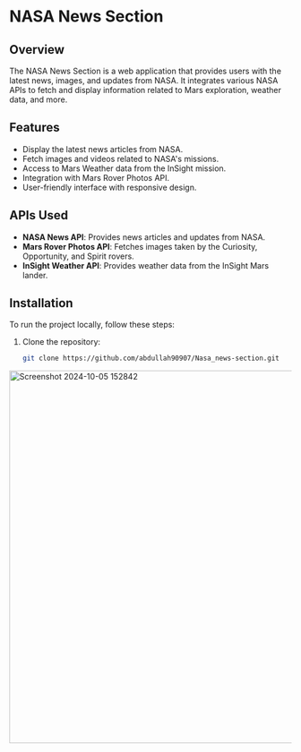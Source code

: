 # NASA News Section

## Overview
The NASA News Section is a web application that provides users with the latest news, images, and updates from NASA. It integrates various NASA APIs to fetch and display information related to Mars exploration, weather data, and more.

## Features
- Display the latest news articles from NASA.
- Fetch images and videos related to NASA's missions.
- Access to Mars Weather data from the InSight mission.
- Integration with Mars Rover Photos API.
- User-friendly interface with responsive design.

## APIs Used
- **NASA News API**: Provides news articles and updates from NASA.
- **Mars Rover Photos API**: Fetches images taken by the Curiosity, Opportunity, and Spirit rovers.
- **InSight Weather API**: Provides weather data from the InSight Mars lander.

## Installation
To run the project locally, follow these steps:

1. Clone the repository:
   ```bash
   git clone https://github.com/abdullah90907/Nasa_news-section.git
<img width="666" alt="Screenshot 2024-10-05 152842" src="https://github.com/user-attachments/assets/35751cca-2f58-4ebc-9a14-e319e40e48d2">
